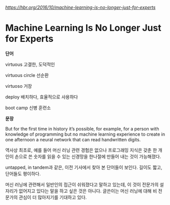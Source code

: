 *https://hbr.org/2016/10/machine-learning-is-no-longer-just-for-experts*

Machine Learning Is No Longer Just for Experts
==============================================

**단어**

virtuous 고결한, 도덕적인

virtuous circle 선순환

virtuoso 거장

deploy 배치하다, 효율적으로 사용하다

boot camp 신병 훈련소

**문장**

But for the first time in history it’s possible, for example, for a person with knowledge of programming but no machine learning experience to create in one afternoon a neural network that can read handwritten digits.

역사상 최초로, 예를 들어 머신 러닝 관련 경험은 없으나 프로그래밍 지식은 갖춘 한 개인이 손으로 쓴 숫자를 읽을 수 있는 신경망을 한나절에 만들어 내는 것이 가능해졌다.

untapped, in tandem과 같은, 이전 기사에서 찾아 본 단어들이 보인다. 길이도 짧고, 단어들도 평이하다.

머신 러닝에 관련해서 일반인의 접근이 쉬워졌다고 말하고 있는데, 이 것이 전문가의 설 자리가 없어지고 있다는 말을 하고 싶은 것은 아니다. 글쓴이는 머신 러닝에 대해 비 전문가의 관심이 더 많아지기를 기대하고 있다.
